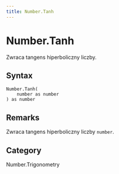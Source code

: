 ```yaml
---
title: Number.Tanh
---
```


# Number.Tanh


Zwraca tangens hiperboliczny liczby.


## Syntax

```powerquery
Number.Tanh(
    number as number
) as number
```


## Remarks

Zwraca tangens hiperboliczny liczby <code>number</code>.



## Category
Number.Trigonometry
